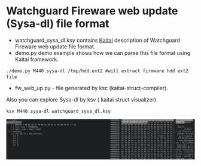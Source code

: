 # Watchguard Fireware web update (Sysa-dl) file format

+ watchguard_sysa_dl.ksy contains [Kaitai](https://kaitai.io/) description of Watchguard Fireware web update file format.
+ demo.py demo example shows how we can parse this file format using Kaitai framework.
```
./demo.py M440.sysa-dl /tmp/hdd.ext2 #will extract firmware hdd ext2 file
```
+ fw_web_up.py - file generated by ksc (kaitai-struct-compiler).


Also you can explore Sysa-dl by ksv ( kaitai struct visualizer)

```
ksv M440.sysa-dl watchguard_sysa_dl.ksy
```

![](ksv.png "")

